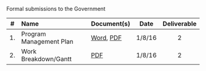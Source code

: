 Formal submissions to the Government

\# | Name | Document(s) | Date | Deliverable
:---: | :--- | :--- | :---: | :---:
1. | Program Management Plan | [Word](/Submissions/VistAMetadata_PMPv1.0.doc), [PDF](/Submissions/VistAMetadata_PMPv1.0.pdf) | 1/8/16 | 2 
2. | Work Breakdown/Gantt | [PDF](/Submissions/VistAMetadata_WBSv1.0.pdf) | 1/8/16 | 2


